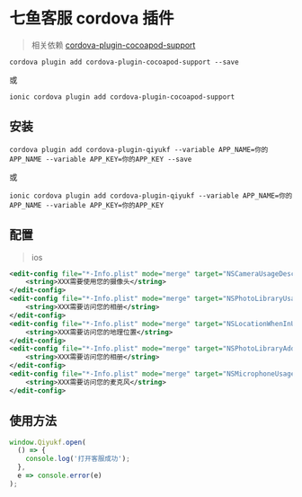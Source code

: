 # 七鱼客服 cordova 插件 

> 相关依赖
[cordova-plugin-cocoapod-support](https://www.npmjs.com/package/cordova-plugin-cocoapod-support)
```
cordova plugin add cordova-plugin-cocoapod-support --save
```
或
```
ionic cordova plugin add cordova-plugin-cocoapod-support
```

## 安装

```
cordova plugin add cordova-plugin-qiyukf --variable APP_NAME=你的APP_NAME --variable APP_KEY=你的APP_KEY --save
```
或
```
ionic cordova plugin add cordova-plugin-qiyukf --variable APP_NAME=你的APP_NAME --variable APP_KEY=你的APP_KEY
```

## 配置
> ios
```xml
<edit-config file="*-Info.plist" mode="merge" target="NSCameraUsageDescription">
    <string>XXX需要使用您的摄像头</string>
</edit-config>
<edit-config file="*-Info.plist" mode="merge" target="NSPhotoLibraryUsageDescription">
    <string>XXX需要访问您的相册</string>
</edit-config>
<edit-config file="*-Info.plist" mode="merge" target="NSLocationWhenInUseUsageDescription">
    <string>XXX需要访问您的地理位置</string>
</edit-config>
<edit-config file="*-Info.plist" mode="merge" target="NSPhotoLibraryAddUsageDescription">
    <string>XXX需要访问您的相册</string>
</edit-config>
<edit-config file="*-Info.plist" mode="merge" target="NSMicrophoneUsageDescription">
    <string>XXX需要访问您的麦克风</string>
</edit-config>
```

## 使用方法
```js
window.Qiyukf.open(
  () => {
    console.log('打开客服成功');
  },
  e => console.error(e)
);
```